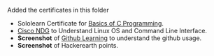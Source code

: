 Added the certificates in this folder
* Sololearn Certificate for [Basics of C Programming](https://www.sololearn.com/learning/1089).
* [Cisco NDG](https://www.netacad.com/courses/os-it/ndg-linux-unhatched) to Understand Linux OS and Command Line Interface.
* **Screenshot** of [Github Learning](https://lab.github.com/githubtraining/first-day-on-github) to understand the github usage.
* **Screenshot** of Hackerearth points. 
